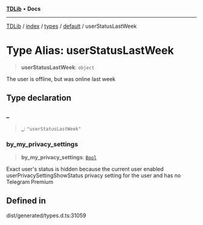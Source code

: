 [**TDLib**](../../../../../../README.md) • **Docs**

***

[TDLib](../../../../../../modules.md) / [index](../../../../../README.md) / [types](../../../README.md) / [default](../README.md) / userStatusLastWeek

# Type Alias: userStatusLastWeek

> **userStatusLastWeek**: `object`

The user is offline, but was online last week

## Type declaration

### \_

> **\_**: `"userStatusLastWeek"`

### by\_my\_privacy\_settings

> **by\_my\_privacy\_settings**: [`Bool`](Bool.md)

Exact user's status is hidden because the current user enabled userPrivacySettingShowStatus privacy setting for the user and has no Telegram Premium

## Defined in

dist/generated/types.d.ts:31059
